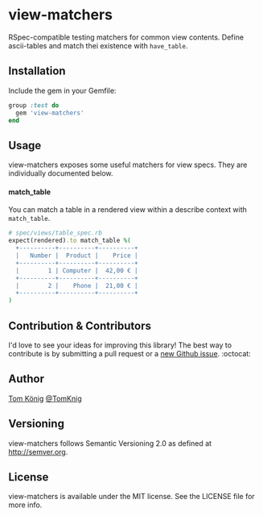 # view-matchers
RSpec-compatible testing matchers for common view contents.
Define ascii-tables and match thei existence with `have_table`.

## Installation

Include the gem in your Gemfile:

```ruby
group :test do
  gem 'view-matchers'
end
```

## Usage

view-matchers exposes some useful matchers for view specs. They are individually documented below.

#### match_table

You can match a table in a rendered view within a describe context with `match_table`.

```ruby
# spec/views/table_spec.rb
expect(rendered).to match_table %(
  +----------+----------+----------+
  |   Number |  Product |    Price |
  +----------+----------+----------+
  |        1 | Computer |  42,00 € |
  +----------+----------+----------+
  |        2 |    Phone |  21,00 € |
  +----------+----------+----------+
)
```

## Contribution & Contributors

I'd love to see your ideas for improving this library!
The best way to contribute is by submitting a pull request or a [new Github issue](https://github.com/TomKnig/view-matchers/issues/new). :octocat:

## Author

[Tom König](http://github.com/TomKnig) [@TomKnig](https://twitter.com/TomKnig)

## Versioning

view-matchers follows Semantic Versioning 2.0 as defined at <http://semver.org>.

## License

view-matchers is available under the MIT license. See the LICENSE file for more info.
